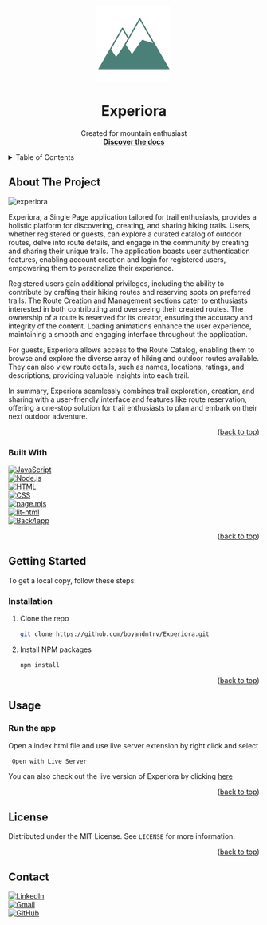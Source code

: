 <div id="readme-top"></div>

<div align="center">
  <a href="https://github.com/boyandmtrv/Experiora">
    <img src="img/experiorabg.png" alt="Logo" width="150" height="150">
  </a>

  <h1 align="center">Experiora</h1>

  <p align="center">
    Created for mountain enthusiast
    <br />
    <a href="https://github.com/boyandmtrv/Experiora"><strong>Discover the docs</strong></a>
  </p>
</div>

<details>
  <summary>Table of Contents</summary>
  <ol>
    <li>
      <a href="#about-the-project">About The Project</a>
        <li><a href="#built-with">Built With</a></li>
    </li>
        <li><a href="#installation">Installation</a></li>
    <li><a href="#usage">Usage</a></li>
    <li><a href="#license">License</a></li>
    <li><a href="#contact">Contact</a></li>
  </ol>
</details>

## About The Project
![experiora](https://github.com/boyandmtrv/Experiora/assets/122356573/f215cd81-b1c5-4104-93f5-550d3cb05f29)


Experiora, a Single Page application tailored for trail enthusiasts, provides a holistic platform for discovering, creating, and sharing hiking trails. Users, whether registered or guests, can explore a curated catalog of outdoor routes, delve into route details, and engage in the community by creating and sharing their unique trails. The application boasts user authentication features, enabling account creation and login for registered users, empowering them to personalize their experience.

Registered users gain additional privileges, including the ability to contribute by crafting their hiking routes and reserving spots on preferred trails. The Route Creation and Management sections cater to enthusiasts interested in both contributing and overseeing their created routes. The ownership of a route is reserved for its creator, ensuring the accuracy and integrity of the content. Loading animations enhance the user experience, maintaining a smooth and engaging interface throughout the application.

For guests, Experiora allows access to the Route Catalog, enabling them to browse and explore the diverse array of hiking and outdoor routes available. They can also view route details, such as names, locations, ratings, and descriptions, providing valuable insights into each trail.

In summary, Experiora seamlessly combines trail exploration, creation, and sharing with a user-friendly interface and features like route reservation, offering a one-stop solution for trail enthusiasts to plan and embark on their next outdoor adventure.

<p align="right">(<a href="#readme-top">back to top</a>)</p>

### Built With
[![JavaScript](https://img.shields.io/badge/JavaScript-%2320232a.svg?style=for-the-badge&logo=javascript&logoColor=%23F7DF1E&colorA=232F3E&colorB=232F3E)](https://developer.mozilla.org/en-US/docs/Web/JavaScript) <br/>
[![Node.js](https://img.shields.io/badge/Node.js-%2320232a.svg?style=for-the-badge&logo=node.js&logoColor=%23339933&colorA=232F3E&colorB=232F3E)](https://nodejs.org/) <br/>
[![HTML](https://img.shields.io/badge/HTML-%2320232a.svg?style=for-the-badge&logo=html5&logoColor=%23E34F26&colorA=232F3E&colorB=232F3E)](https://developer.mozilla.org/en-US/docs/Web/HTML) <br/>
[![CSS](https://img.shields.io/badge/CSS-%2320232a.svg?style=for-the-badge&logo=css3&logoColor=%231572B6&colorA=232F3E&colorB=232F3E)](https://developer.mozilla.org/en-US/docs/Web/CSS)  <br/>
[![page.mjs](https://img.shields.io/badge/page.mjs-%2320232a.svg?style=for-the-badge&logo=node.js&logoColor=%23339933&colorA=232F3E&colorB=232F3E)](https://nodejs.org/api/esm.html) <br/>
[![lit-html](https://img.shields.io/badge/lit--html-%2320232a.svg?style=for-the-badge&logo=html5&logoColor=%23E34F26&colorA=232F3E&colorB=232F3E)](https://lit.dev/) <br/>
[![Back4app](https://img.shields.io/badge/Back4app-%2320232a.svg?style=for-the-badge&logo=back4app&logoColor=%231791A1&colorA=232F3E&colorB=232F3E)](https://www.back4app.com/) <br />

<p align="right">(<a href="#readme-top">back to top</a>)</p>

## Getting Started

To get a local copy, follow these steps:
  
### Installation

1. Clone the repo
   ```sh
   git clone https://github.com/boyandmtrv/Experiora.git
   ```
2. Install NPM packages
   ```sh
   npm install
   ```

<p align="right">(<a href="#readme-top">back to top</a>)</p>

## Usage

### Run the app
Open a index.html file and use live server extension by right click and select
   ```sh
    Open with Live Server
   ```

You can also check out the live version of Experiora by clicking [here](https://experiora.netlify.app/)


<p align="right">(<a href="#readme-top">back to top</a>)</p>

## License

Distributed under the MIT License. See `LICENSE` for more information.

<p align="right">(<a href="#readme-top">back to top</a>)</p>

## Contact

[![LinkedIn](https://img.shields.io/badge/LinkedIn-%230077B5.svg?style=flat-square&logo=linkedin&logoColor=white)](https://www.linkedin.com/in/boyan-dimitrov-4402b4179/) <br />
[![Gmail](https://img.shields.io/badge/Gmail-%23EA4335.svg?style=flat-square&logo=gmail&logoColor=white)](mailto:boyandimitrov1462@gmail.com) <br />
[![GitHub](https://img.shields.io/badge/GitHub-%23121011.svg?style=flat-square&logo=github&logoColor=white)](https://github.com/boyandmtrv) <br />

